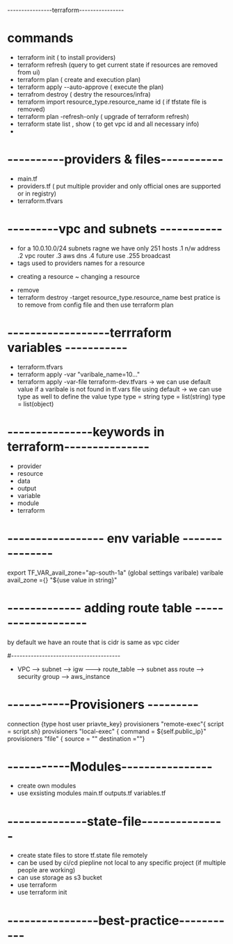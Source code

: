 ----------------terraform----------------
# commands
- terraform init ( to install providers)
- terraform refresh (query to get current state if resources are removed from ui)
- terraform plan ( create and execution plan)
- terraform apply --auto-approve ( execute the plan)
- terrafrom destroy ( destry the resources/infra)
- terraform import resource_type.resource_name id ( if tfstate file is removed)
- terraform plan -refresh-only ( upgrade of terraform refresh)
- terraform state list , show ( to get vpc id and all necessary info)
- 

# ----------providers & files-----------

- main.tf
- providers.tf ( put multiple provider and only official ones are supported or in registry)
- terraform.tfvars

# ---------vpc and subnets -----------
- for a 10.0.10.0/24 subnets ragne we have only 251 hosts
   .1 n/w address .2 vpc router .3 aws dns .4 future use .255 broadcast
- tags used to providers names for a resource 
+ creating a resource
~ changing a resource 
- remove 
- terraform destroy -target resource_type.resource_name
best pratice is to remove from config file and then use terraform plan 
# ------------------terrraform variables -----------
- terraform.tfvars
- terraform apply -var "varibale_name=10..."
- terraform apply -var-file terraform-dev.tfvars
-> we can use default value if a varibale is not found in tf.vars file using default
-> we can use type as well to define the value type
type = string
type = list(string)
type = list(object)
# ---------------keywords in terraform---------------
- provider
- resource
- data
- output 
- variable
- module 
- terraform 
# ----------------- env variable ---------------
export TF_VAR_avail_zone="ap-south-1a" (global settings varibale)
varibale avail_zone ={}
"${use value in string}"

# ------------- adding route table -------------------
by default we have an route that is cidr is same as vpc cider

#---------------------------------------
- VPC --> subnet --> igw ---> route_table --> subnet ass route --> security group --> aws_instance

# -----------Provisioners ---------
connection {type host user priavte_key}
provisioners "remote-exec"{ script = script.sh}
provisioners "local-exec" { command = ${self.public_ip}"
provisioners "file" { source = "" destination =""}

# -----------Modules----------------
- create own modules 
- use exsisting modules
main.tf outputs.tf variables.tf

# --------------state-file---------------
- create state files to store tf.state file remotely
- can be used by ci/cd piepline not local to any specific project (if multiple people are working)
- can use storage as s3 bucket
- use terraform
- use terraform init 

# ----------------best-practice-----------
 